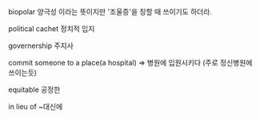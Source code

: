 biopolar 양극성 이라는 뜻이지만 '조울증'을 칭할 때 쓰이기도 하더라.

political cachet 정치적 입지

governership 주지사

commit someone to a place(a hospital) ⇒ 병원에 입원시키다 (주로 정신병원에 쓰이는듯)

equitable 공정한

in lieu of ~대신에
